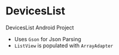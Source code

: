 # DevicesList
DevicesList Android Project

* Uses `Gson` for Json Parsing
* `ListView` is populated with `ArrayAdapter`

